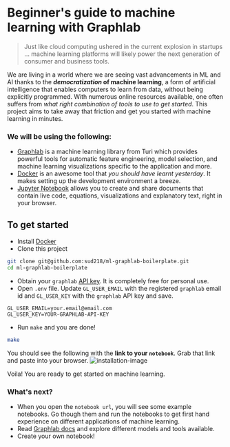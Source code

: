 # Beginner's guide to machine learning with Graphlab
> Just like cloud computing ushered in the current explosion in startups … machine learning platforms will likely power the next generation of consumer and business tools.

We are living in a world where we are seeing vast advancements in ML and AI thanks to the **_democratization_ of machine learning**, a form of artificial intelligence that enables computers to learn from data, without being explicitly programmed. With numerous online resources available, one often suffers from _what right combination of tools to use to get started_. This project aims to take away that friction and get you started with machine learning in minutes.

### We will be using the following:
- [Graphlab][graphlab] is a machine learning library from Turi which provides powerful tools for automatic feature engineering, model selection, and machine learning visualizations specific to the application and more.
- [Docker][docker] is an awesome tool that _you should have learnt yesterday_. It makes setting up the development environment a breeze.
- [Jupyter Notebook][jupyter] allows you to create and share documents that contain live code, equations, visualizations and explanatory text, right in your browser.

## To get started
- Install [Docker][docker-install]
- Clone this project
```bash
git clone git@github.com:sud218/ml-graphlab-boilerplate.git
cd ml-graphlab-boilerplate
```
- Obtain your `graphlab` [API key][gl-api-key]. It is completely free for personal use.
- Open `.env` file. Update `GL_USER_EMAIL` with the registered `graphlab` email id and `GL_USER_KEY` with the `graphlab` API key and save.
```
GL_USER_EMAIL=your.email@email.com
GL_USER_KEY=YOUR-GRAPHLAB-API-KEY
```
- Run `make` and you are done!
```bash
make
```
You should see the following with the **link to your `notebook`**. Grab that link and paste into your browser. 
![installation-image]

Voila! You are ready to get started on machine learning.

### What's next?
- When you open the `notebook url`, you will see some example notebooks. Go though them and run the notebooks to get first hand experience on different applications of machine learning.
- Read [Graphlab docs][gl-docs] and explore different models and tools available.
- Create your own notebook!


[graphlab]: https://turi.com/
[docker]: https://www.docker.com/what-docker
[jupyter]: http://jupyter.org/
[docker-install]: https://docs.docker.com/engine/installation/
[gl-api-key]: https://turi.com/download/academic.html
[installation-image]: https://i.imgur.com/RxPNuXP.png
[gl-docs]: https://turi.com/products/create/docs/

